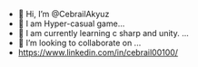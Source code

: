 - 👋 Hi, I’m @CebrailAkyuz
- 👀 I am Hyper-casual game...
- 🌱 I am currently learning c sharp and unity. ...
- 💞️ I’m looking to collaborate on ...
- https://www.linkedin.com/in/cebrail00100/

<!---
Cebrail000001F/Cebrail000001F is a ✨ special ✨ repository because its `README.md` (this file) appears on your GitHub profile.
You can click the Preview link to take a look at your changes.
--->
